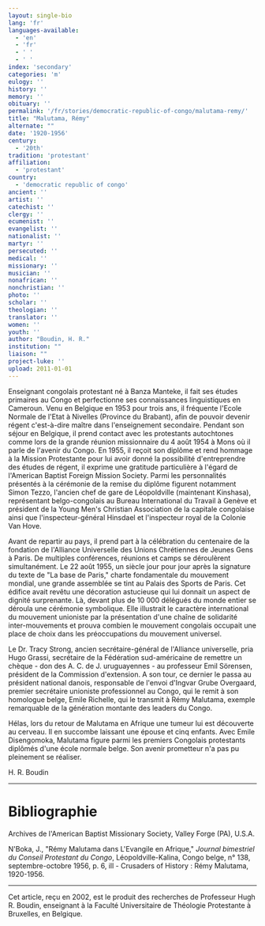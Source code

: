 ```yaml
---
layout: single-bio
lang: 'fr'
languages-available:
  - 'en'
  - 'fr'
  - ' '
  - ' '
index: 'secondary'
categories: 'm'
eulogy: ''
history: ''
memory: ''
obituary: ''
permalink: '/fr/stories/democratic-republic-of-congo/malutama-remy/'
title: "Malutama, Rémy"
alternate: ""
date: '1920-1956'
century:
  - '20th'
tradition: 'protestant'
affiliation:
  - 'protestant'
country:
  - 'democratic republic of congo'
ancient: ''
artist: ''
catechist: ''
clergy: ''
ecumenist: ''
evangelist: ''
nationalist: ''
martyr: ''
persecuted: ''
medical: ''
missionary: ''
musician: ''
nonafrican: ''
nonchristian: ''
photo: ''
scholar: ''
theologian: ''
translator: ''
women: ''
youth: ''
author: "Boudin, H. R."
institution: ""
liaison: ""
project-luke: ''
upload: 2011-01-01
---
```




Enseignant congolais protestant né à Banza Manteke, il fait ses études
primaires au Congo et perfectionne ses connaissances linguistiques en
Cameroun. Venu en Belgique en 1953 pour trois ans, il fréquente l'Ecole
Normale de l'Etat à Nivelles (Province du Brabant), afin de pouvoir devenir
régent c'est-à-dire maître dans l'enseignement secondaire. Pendant son séjour en
Belgique, il prend contact avec les protestants autochtones comme lors de la
grande réunion missionnaire du 4 août 1954 à Mons où il parle de l'avenir du
Congo. En 1955, il reçoit son diplôme et rend hommage à la Mission
Protestante pour lui avoir donné la possibilité d'entreprendre des études de
régent, il exprime une gratitude particulière à l'égard de l'American
Baptist Foreign Mission Society. Parmi les personnalités présentés à la
cérémonie de la remise du diplôme figurent notamment Simon Tezzo, l'ancien
chef de gare de Léopoldville (maintenant Kinshasa), représentant
belgo-congolais au Bureau International du Travail à Genève et président de
la Young Men's Christian Association de la capitale congolaise ainsi que
l'inspecteur-général Hinsdael et l'inspecteur royal de la Colonie Van Hove.

Avant de repartir au pays, il prend part à la célébration du centenaire
de la fondation de l'Alliance Universelle des Unions Chrétiennes de Jeunes
Gens à Paris. De multiples conférences, réunions et camps se déroulèrent
simultanément. Le 22 août 1955, un siècle jour pour jour après la
signature du texte de "La base de Paris," charte fondamentale du mouvement
mondial, une grande assemblée se tint au Palais des Sports de Paris. Cet
édifice avait revêtu une décoration astucieuse qui lui donnait un aspect de
dignité surprenante. Là, devant plus de 10 000 délégués du monde entier se
déroula une cérémonie symbolique. Elle illustrait le caractère international
du mouvement unioniste par la présentation d'une chaîne de solidarité
inter-mouvements et prouva combien le mouvement congolais occupait une place
de choix dans les préoccupations du mouvement universel.

Le Dr. Tracy Strong, ancien secrétaire-général de l'Alliance universelle,
pria Hugo Grassi, secrétaire de la Fédération sud-américaine de remettre un
chèque - don des A. C. de J. uruguayennes - au professeur Emil S&ouml;rensen,
président de la Commission d'extension. A son tour, ce dernier le passa au
président national danois, responsable de l'envoi d'Ingvar Grube Overgaard,
premier secrétaire unioniste professionnel au Congo, qui le remit à son
homologue belge, Emile Richelle, qui le transmit à Rémy Malutama, exemple
remarquable de la génération montante des leaders du Congo.

Hélas, lors du retour de Malutama en Afrique une tumeur lui est
découverte au cerveau. Il en succombe laissant une épouse et cinq enfants.
Avec Emile Disengomoka, Malutama figure parmi les premiers Congolais
protestants diplômés d'une école normale belge. Son avenir prometteur n'a
pas pu pleinement se réaliser.

H. R. Boudin

---

# Bibliographie

Archives de l'American Baptist Missionary Society, Valley Forge (PA),
U.S.A.

N'Boka, J., "Rémy Malutama dans L'Evangile en Afrique," *Journal
bimestriel du Conseil Protestant du Congo*, Léopoldville-Kalina, Congo belge,
n° 138, septembre-octobre 1956, p. 6, ill - Crusaders of History : Rémy
Malutama, 1920-1956.

---

Cet article, re&ccedil;u en 2002, est le produit des recherches de Professeur Hugh R. Boudin, enseignant &agrave; la Facult&eacute; Universitaire de Th&eacute;ologie Protestante &agrave; Bruxelles, en Belgique.